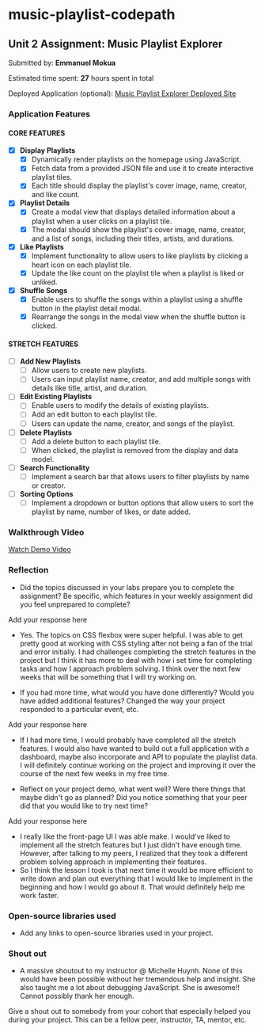 # music-playlist-codepath

## Unit 2 Assignment: Music Playlist Explorer

Submitted by: **Emmanuel Mokua**

Estimated time spent: **27** hours spent in total

Deployed Application (optional): [Music Playlist Explorer Deployed Site](ADD_LINK_HERE)

### Application Features

#### CORE FEATURES

- [X] **Display Playlists**
  - [X] Dynamically render playlists on the homepage using JavaScript.
  - [X] Fetch data from a provided JSON file and use it to create interactive playlist tiles.
  - [X] Each title should display the playlist's cover image, name, creator, and like count.

- [X] **Playlist Details**
  - [X] Create a modal view that displays detailed information about a playlist when a user clicks on a playlist tile.
  - [X] The modal should show the playlist's cover image, name, creator, and a list of songs, including their titles, artists, and durations.

- [X] **Like Playlists**
  - [X] Implement functionality to allow users to like playlists by clicking a heart icon on each playlist tile.
  - [X] Update the like count on the playlist tile when a playlist is liked or unliked.

- [X] **Shuffle Songs**
  - [X] Enable users to shuffle the songs within a playlist using a shuffle button in the playlist detail modal.
  - [X] Rearrange the songs in the modal view when the shuffle button is clicked.

#### STRETCH FEATURES

- [ ] **Add New Playlists**
  - [ ] Allow users to create new playlists.
  - [ ] Users can input playlist name, creator, and add multiple songs with details like title, artist, and duration.

- [ ] **Edit Existing Playlists**
  - [ ] Enable users to modify the details of existing playlists.
  - [ ] Add an edit button to each playlist tile.
  - [ ] Users can update the name, creator, and songs of the playlist.

- [ ] **Delete Playlists**
  - [ ] Add a delete button to each playlist tile.
  - [ ] When clicked, the playlist is removed from the display and data model.

- [ ] **Search Functionality**
  - [ ] Implement a search bar that allows users to filter playlists by name or creator.

- [ ] **Sorting Options**
  - [ ] Implement a dropdown or button options that allow users to sort the playlist by name, number of likes, or date added.

### Walkthrough Video

[Watch Demo Video](`https://www.loom.com/share/9a6e610f4f4e49ca99626d6b171af1f9?sid=df40417a-3d3a-4052-8870-d955c7d5801d`)

### Reflection

* Did the topics discussed in your labs prepare you to complete the assignment? Be specific, which features in your weekly assignment did you feel unprepared to complete?

Add your response here
- Yes. The topics on CSS flexbox were super helpful. I was able to get pretty good at working with CSS styling after not being a fan of the trial and error initially. I had challenges completing the stretch features in the project but I think it has more to deal with how i set time for completing tasks and how I approach problem solving. I think over the next few weeks that will be something that I will try working on.

* If you had more time, what would you have done differently? Would you have added additional features? Changed the way your project responded to a particular event, etc.
  
Add your response here
- If I had more time, I would probably have completed all the stretch features. I would also have wanted to build out a full application with a dashboard, maybe also incorporate and API to populate the playlist data. I will definitely continue working on the project and improving it over the course of the next few weeks in my free time.

* Reflect on your project demo, what went well? Were there things that maybe didn't go as planned? Did you notice something that your peer did that you would like to try next time?

Add your response here
- I really like the front-page UI I was able make. I would've liked to implement all the stretch features but I just didn't have enough time. However, after talking to my peers, I realized that they took a different problem solving approach in implementing their features.
- So I think the lesson I took is that next time it would be more efficient to write down and plan out everything that I would like to implement in the beginning and how I would go about it. That would definitely help me work faster.

### Open-source libraries used

- Add any links to open-source libraries used in your project.

### Shout out
- A massive shoutout to my instructor @ Michelle Huynh. None of this would have been possible without her tremendous help and insight. She also taught me a lot about debugging JavaScript. She is awesome!! Cannot possibly thank her enough.

Give a shout out to somebody from your cohort that especially helped you during your project. This can be a fellow peer, instructor, TA, mentor, etc.

